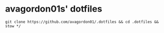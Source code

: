 # avagordon01s' dotfiles

`git clone https://github.com/avagordon01/.dotfiles && cd .dotfiles && stow */`
